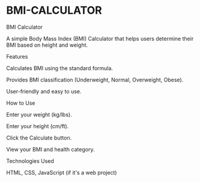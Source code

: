 # BMI-CALCULATOR
BMI Calculator

A simple Body Mass Index (BMI) Calculator that helps users determine their BMI based on height and weight.

Features

Calculates BMI using the standard formula.

Provides BMI classification (Underweight, Normal, Overweight, Obese).

User-friendly and easy to use.

How to Use

Enter your weight (kg/lbs).

Enter your height (cm/ft).

Click the Calculate button.

View your BMI and health category.

Technologies Used

HTML, CSS, JavaScript (if it's a web project)